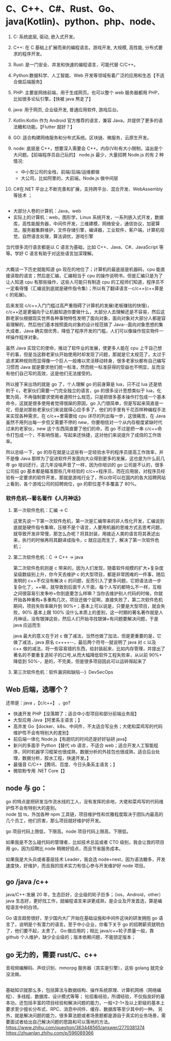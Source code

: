 # C、C++、C#、Rust、Go、java(Kotlin)、python、php、node、

1. C: 系统底层, 驱动, 嵌入式开发。
2. C++: 在 C 基础上扩展而来的编程语言。游戏开发, 大规模, 高性能, 分布式要求的程序开发。
3. Rust: 是一门安全、并发和快速的编程语言，可能代替 C/C++。

4. Python:数据科学、人工智能、Web 开发等领域有着广泛的应用和生态【不适合做后端服务】

5. PHP: 主要是网络前端，用于生成网页。也可以整个 web 服务器都用 PHP，比如很多论坛引擎。【快被 java 熬走了】
6. java: 用于网页, 企业级开发, 普通应用软件, 游戏后台。
7. Kotlin:Kotlin 作为 Android 官方推荐的语言，兼容 Java，并提供了更多的语法糖和功能。【Flutter 就好？】
8. GO: 适合构建网络服务和分布式系统。区块链、微服务，云原生开发。

9. node: 底层是 C++，想要深入需要会 C++。内存(V8)有大小限制，溢出是个大问题。【前端程序员自己玩的】
   node.js 最少，大量招聘 Node.js 的有 2 种情况:
   - 中小型公司的全栈，前端/后端/运维都做
   - 大公司，比如阿里的，大前端，Node.js 做中间层
10. C#在.NET 平台上不断完善和扩展，支持跨平台、混合开发、WebAssembly 等技术 ；

##

- 大部分人卷的计算机：Java，web
- 实际上的计算机：web，图形学，Linux 系统开发，一系列嵌入式开发，数据库，高性能服务器，中间件开发，三维建模，网络安全，通信协议，加密算法，服务器集群维护，文件存储引擎，编译器，工业软件，客户端，计算机视觉，自然语言处理，算法调优，游戏引擎

当代很多流行语言都是以 C 语言为基础，比如 C++、Java、C#、JavaScript 等等。学好 C 语言有助于对这些语言加深理解。

##

大概谈一下历史就能知道 go 现在的地位了；计算机的最底层是机器码，cpu 能直接读取的语言；然后是汇编，汇编相当于 cpu 的操作说明书，但是汇编只是为了让人知道 cpu 有那些操作，这些人可能只有制造 cpu 的工程师们知道，程序员不一定看得懂（汇编说到底就是硬件指令集）；所以有了翻译语言--c/c++(c++算是 c 的拓展)。

后来发现 c/c++入门门槛过高严重阻碍了计算机的发展(老板赚钱的快慢)，c/c++还是更偏向于让机器知道你要做什么，大部分人去理解还是不容易，然后这群老家伙根据现实世界各种事物特性发明了面向对象，面向对象对大部分人都是容易理解的，然后他们基本按照面向对象的设计规范搞了 Java--面向对象思想的集大成者，Java 确实很优秀，降低了程序开发的门槛，人们可以像操作现实物件一样操作程序对象。

虽然 Java 实现它的使命，推动了软件业的发展，使更多人能在 cpu 上干自己想干的事，但是当这群老家伙开始使用时却发现了问题，那就是它太规范了，太过于追求某种规则而显得像一个巨人一般难以灵活移动转身，很多老家伙都有自己编写习惯而 Java 就是要求他们统一标准，然而统一标准获得的受益也不明显，反而没有他们自己写的高效，这是他们无法接受的。

所以接下来出场的就是 go 了，个人理解 go 的前身算是 lua，只不过 lua 还是依附于 c，老家伙们需要一门完全独立的语言，go 的很多设计思想类似于 lua，化繁为简，不再强制要求使用者遵照什么规范，只是把很多基本操作打包成一个基本命令，这就是很多使用者觉得很屎的原因，go 入门很简单，但是写起来简直是一坨，但是对那些老家伙们来说就得心应手多了，他们的手里有千花百样种编程手法来实现各种需求，在 c/c++里需要给 cpu 详尽的列出每一步，这很痛苦，在 Java 虽然不用列出每一步但又需要不停的 new，你要相信对一个从内存极度紧缺时代过来的老家伙，new 这个东西简直要了他们的命，而 go 不过是把一串 c/c++命令打包成一个，不影响性能，写起来还快捷，这对他们来说提升了成倍的工作效率。

所以总结一下，go 的存在就是让这些有一定经验水平的程序员提高工作效率，并不是像 Java 那样为了促进软件开发面向大众得到更多的发展，这也是为什么前几年 go 培训还行，这几年没啥声音了一样，因为你培训的 go 公司是不认的，很多公司招 go 基本都是瞄准那些几年经验的 c/c++程序员，而在应用层，对程序员经验有一定要求的软件开发，那就是游戏行业了，所以你可以在国内的各大招聘网站上看到，各个游戏公司的招聘岗位，go 的职位差不多覆盖了 80%。

### 软件危机--著名著作《人月神话》

1. 第一次软件危机：汇编 -> C

   这里先说一下第一次软件危机，第一次是汇编带来的非人性化开发，汇编说到底就是硬件指令集嘛，压根不是个语言，人要用机器的思维方式去思考问题，就导致开发非常慢，那怎么办呢？将其封装，用接近人类的语言将其表述出来，执行的时候再将其翻译成指令，c 就应运而生了，解决了第一次软件危机；

2. 第二次软件危机：C -> C++ -> java

   第二次软件危机则是 c 带来的，因为人们发现，随着软件规模的扩大+复杂度呈级数级别上升，你今天去维护 c 的大型项目，都是非常困难的一件事，随后发明的 c++不仅没有解决 c 的问题，反而引入了更多问题，它把语法进一步复杂化了，++嘛，就导致到后面千人千面，每个人写的都特么不一样，互相之间很容易引发争吵+你到底要怎么样嘛？当你去维护别人代码的时候，你就开始各种重构+多重构几次，项目还做个屁啊，直接失败了，第二次软件危机期间，项目失败率飙升到 90%+；基本上可以说是，只要是大型项目，就会失败，90% 基本上跟 100% 没什么本质上的差别，这一时期的著名著作就是人月神话，没有银弹这些，然后人们开始寻找银弹+有问题要解决问题，于是 java 应运而生

   java 最大的意义在于对 c 做了减法，当然也做了加法，但是更重要的是，它做了减法，java 原名 c++++--，最后两个符号--就说明了 java 对 c 以及 c++ 做的减法，将一些容易错的东西，给封装起来，比如内存管理，并提出了著名的不要重复造轮子的口号,从而大幅降低软件工程失败率，从以前 90%+ 降低到 50%-，是的，不完美，但是很多项目因此可以运转得起来了

3. 第三次软件危机：软件漏洞和缺陷--》DevSecOps

## Web 后端，选哪个？

还带是：java ，【c/c++】 ，go?

- 快速开发 PHP【没落期了；适合中小型项目和部分前端业务层】
- 大型应用 Java【阿里系主语言；】
- 高并发 Go【docker、k8s、中间件，不太适合写业务；大佬和菜鸡写的代码维护性不会有特别大的差别】
- 前后端一体化 Node.js【有趟坑的时间还是好好钻研 java】
- 新兴的多面手 Python【替代 vb 语言，不适合 web；适合开发人工智能程序，同时机器学习框架也很成熟，数据分析的外挂包也很成熟，适合后台处理，数据分析，胶水工程，快速开发。】
- 最强音 C/C++【腾讯、百度、今日头条系主语言；】
- 微软粉专用 .NET Core【】

## node 与 go：

go 的特点是把研发当作流水线的工人，没有发挥的余地，大佬和菜鸡写的代码维护性不会有特别大的差别。  
node 加 ts，外加各种 npm 工具链，项目维护性和优雅程度取决于团队内最高的几个员工，他们厉害，那么项目就好维护好开发。

go 项目代码上限低，下限高。node 项目代码上限高，下限低。

如果我是不怎么碰代码的管理者，比如技术总监或者 CTO 级别，我会让我的项目用 go，因为招聘比 node 稍微好招点，而且节省服务成本。

如果我是大头兵或者基层技术 Leader，我会选 node+nest，因为语法糖多，开发速度快，好维护，而且我的技术实力有信心参与开发维护好 node 项目。

## go /java /c++

java/C++:发展 20 年，生态巨好，企业级的轮子巨多；（ios，Android，other）
java 生态好，更好找工作，就编程语言来讲更成熟，是企业及开发首选，算是编程语言中的白领。

Go 语言趋势很好，至少国内大厂开始在基础设施和中间件这块的研发拥抱 go 语言了，说明是个有潜力的语言。至于中小企业，你看下关于 go 的招聘薪资就明白了，他们要不起，太贵了。
Go:做应用的；相比 java/c++轮子质量一般，靠 github 个人维护，缺少企业级的；版本依赖问题，不能锁定版本；

## go 无力的，需要 rust/C、c++

音视频编解码、声纹识别、mmorpg 服务器（其实是引擎），这些 golang 就完全没法做。

##

基础知识就那么多，包括算法与数据结构、操作系统原理、计算机网络（网络编程）、多线程、数据库、设计模式等等；
社招看经验，所谓经验，不仅指良好的基本功，还包括丰富的项目经验和解决问题的能力，一般+2-1+及以上职级的基本上要求至少擅长分布式、RPC、消息中间件、缓存、数据库等至少其中的一种。
另外，就是解决问题的能力，很多算法题或者场景题都是源自于真实的业务场景，需要面试者给出自己解决问题的思路和可以落地的方法。
https://www.zhihu.com/question/363448565/answer/2770381374
https://zhuanlan.zhihu.com/p/596089366
